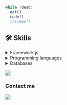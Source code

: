 
```js
while !dead: 
  eat()
  code()
  //sleep()
```

## :hammer_and_wrench: Skills

<details title="Languages" align='left'>

<summary align='left'>Framework js</summary>
<div align="justify">
  <img src="https://img.shields.io/badge/Node.js-43853D?style=for-the-badge&logo=node.js&logoColor=white" alt="NodeJS" height="30" /> 
  <img src="https://img.shields.io/badge/React-20232A?style=for-the-badge&logo=react&logoColor=61DAFB" alt="React" height="30"/> 
  <img src="https://img.shields.io/badge/Next.js-000002?style=for-the-badge&logo=next.js&logoColor=61DAFB" alt="React" height="30"/> 
</div>
</details>

</div>


<details title="Languages" align='left'>
<br>
<summary align='left'>Programming languages</summary>
<div align="justify">
<img src="https://img.shields.io/badge/csharp-9f01a3?style=for-the-badge&logo=csharp&logoColor=white" alt="NodeJS" height="30" />
<img src="https://img.shields.io/badge/Java-ED8B00?style=for-the-badge&logo=openjdk&logoColor=white"  alt="NodeJS" height="30"/>
<img src="https://img.shields.io/badge/pl-sql-b44942?style=for-the-badge&logo=pl-sql&logoColor=white"  alt="NodeJS" height="30"/>
</div>
</details>

<details title="Languages" align='left'>
<br>
<summary align='left'>Databases</summary>
<div align="justify">
<img src="https://img.shields.io/badge/MySQL-1d01d6?style=for-the-badge&logo=mysql&logoColor=white" alt="MySQL" height="30"/>
<img src="https://img.shields.io/badge/Oracle-c70b00?style=for-the-badge&logo=oracle&logoColor=white" alt="MySQL" height="30"/>
<img src="https://img.shields.io/badge/sqlserver-fbff00?style=for-the-badge&logo=sqlserver&logoColor=white" alt="MySQL" height="30"/>
</div>
</details>

<img src="https://user-images.githubusercontent.com/73097560/115834477-dbab4500-a447-11eb-908a-139a6edaec5c.gif"></a>

<h3 font-family: 'JetBrains Mono', monospace; >Contact me</h3>
<div> 
  <a href="https://www.linkedin.com/in/nicolas-carloto-2a935b2ba/" target="_blank"><img src="https://img.shields.io/badge/-LinkedIn-%230077B5?style=for-the-badge&logo=linkedin&logoColor=white" target="_blank"></a> 
</div>
